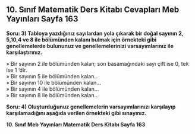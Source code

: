 ## 10. Sınıf Matematik Ders Kitabı Cevapları Meb Yayınları Sayfa 163

**Soru: 3) Tabloya yazdığınız sayılardan yola çıkarak bir doğal sayının 2, 5,10,4 ve 8 ile bölümünden kalanı bulmak için örnekteki gibi genellemelerde bulununuz ve genellemelerinizi varsayımlarınız ile karşılaştırınız.**

» Bir sayının 2 ile bölümünden kalan; son basamağındaki sayı çift ise 0, tek ise 1 ‘dir.  
 » Bir sayının 5 ile bölümünden kalan…  
 » Bir sayının 10 ile bölümünden kalan…  
 » Bir sayının 4 ile bölümünden kalan…  
 » Bir sayının 8 ile bölümünden kalan…

**Soru: 4) Oluşturduğunuz genellemelerin varsayımlarınızı karşılayıp karşılamadığını aşağıda verilen örnekteki gibi sınayınız.**

**10. Sınıf Meb Yayınları Matematik Ders Kitabı Sayfa 163**